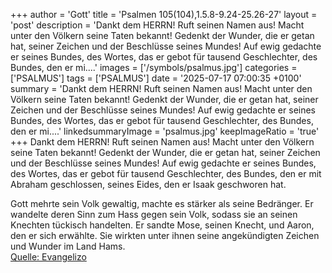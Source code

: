 +++
author = 'Gott'
title = 'Psalmen 105(104),1.5.8-9.24-25.26-27'
layout = 'post'
description = 'Dankt dem HERRN! Ruft seinen Namen aus! Macht unter den Völkern seine Taten bekannt! Gedenkt der Wunder, die er getan hat, seiner Zeichen und der Beschlüsse seines Mundes! Auf ewig gedachte er seines Bundes, des Wortes, das er gebot für tausend Geschlechter, des Bundes, den er mi....'
images = ['/symbols/psalmus.jpg']
categories = ['PSALMUS']
tags = ['PSALMUS']
date = '2025-07-17 07:00:35 +0100'
summary = 'Dankt dem HERRN! Ruft seinen Namen aus! Macht unter den Völkern seine Taten bekannt! Gedenkt der Wunder, die er getan hat, seiner Zeichen und der Beschlüsse seines Mundes! Auf ewig gedachte er seines Bundes, des Wortes, das er gebot für tausend Geschlechter, des Bundes, den er mi....'
linkedsummaryImage = 'psalmus.jpg'
keepImageRatio = 'true'
+++
Dankt dem HERRN! Ruft seinen Namen aus! Macht unter den Völkern seine Taten bekannt!
Gedenkt der Wunder, die er getan hat, seiner Zeichen und der Beschlüsse seines Mundes!
Auf ewig gedachte er seines Bundes, des Wortes, das er gebot für tausend Geschlechter,
des Bundes, den er mit Abraham geschlossen, seines Eides, den er Isaak geschworen hat.<!--more-->

Gott mehrte sein Volk gewaltig, machte es stärker als seine Bedränger.
Er wandelte deren Sinn zum Hass gegen sein Volk, sodass sie an seinen Knechten tückisch handelten.
Er sandte Mose, seinen Knecht, und Aaron, den er sich erwählte.
Sie wirkten unter ihnen seine angekündigten Zeichen und Wunder im Land Hams.<br> [Quelle: Evangelizo](https://evangeliumtagfuertag.org/DE/gospel)
